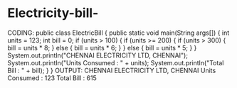 # Electricity-bill-

CODING:
public class ElectricBill {
public static void main(String args[]) {
int units = 123;
int bill = 0;
if (units > 100) {
if (units >= 200) {
if (units > 300) {
bill = units * 8;
} else {
bill = units * 6;
}
} else {
bill = units * 5;
}
}
System.out.println("CHENNAI ELECTRICITY LTD, CHENNAI");
System.out.println("Units Consumed : " + units);
System.out.println("Total Bill : " + bill);
}
}
OUTPUT:
CHENNAI ELECTRICITY LTD, CHENNAI
Units Consumed : 123
Total Bill : 615
